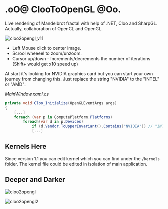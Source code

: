 # .oO@ ClooToOpenGL @Oo.

Live rendering of Mandelbrot fractal with help of .NET, Cloo and SharpGL. Actually, collaboration of OpenCL and OpenGL.

![cloo2opengl_v11](https://cloud.githubusercontent.com/assets/11328666/20339873/ceb54ac6-abef-11e6-9663-ff9e42c66538.png)

- Left Mouse click to center image.<br/>
- Scrool wheeeel to zoom/unzoom.<br/>
- Cursor up/down - Increments/decrements the number of iterations (Shift+ would get x10 speed up)

At start it's looking for NVIDIA graphics card but you can start your own journey from changing this. Just replace the string "NVIDIA" to the "INTEL" or "AMD":

*MainWindow.xaml.cs*

```c#
private void Cloo_Initialize(OpenGLEventArgs args)
{
	[...]
	foreach (var p in ComputePlatform.Platforms)
		foreach(var d in p.Devices)
			if (d.Vendor.ToUpperInvariant().Contains("NVIDIA")) // "INTEL")) // "AMD"))
			[...]
```

## Kernels Here

Since version 1.1 you can edit kernel which you can find under the `/kernels` folder. The kernel file could be edited in isolation of main application.

## Deeper and Darker

![cloo2opengl](https://cloud.githubusercontent.com/assets/11328666/20175314/2d23d5e2-a753-11e6-9e08-58d7c398e394.png)

![cloo2opengl2](https://cloud.githubusercontent.com/assets/11328666/20175474/f178bf84-a753-11e6-9476-3cdb7b282c96.png)
